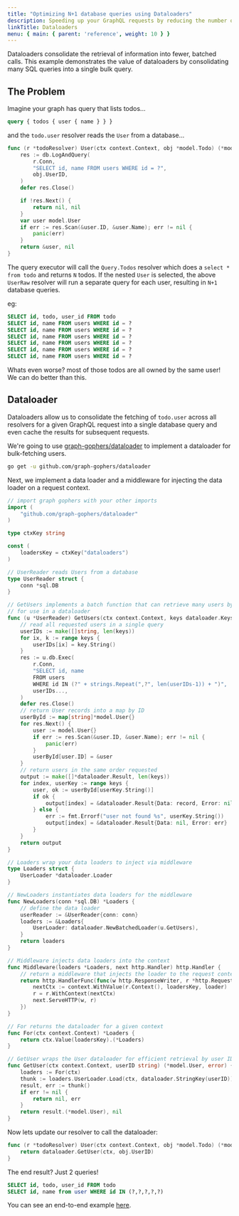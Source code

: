 ```yaml
---
title: "Optimizing N+1 database queries using Dataloaders"
description: Speeding up your GraphQL requests by reducing the number of round trips to the database.
linkTitle: Dataloaders
menu: { main: { parent: 'reference', weight: 10 } }
---
```


Dataloaders consolidate the retrieval of information into fewer, batched calls. This example demonstrates the value of dataloaders by consolidating many SQL queries into a single bulk query.

## The Problem

Imagine your graph has query that lists todos...

```graphql
query { todos { user { name } } }
```

and the `todo.user` resolver reads the `User` from a database...
```go
func (r *todoResolver) User(ctx context.Context, obj *model.Todo) (*model.User, error) {
	res := db.LogAndQuery(
		r.Conn,
		"SELECT id, name FROM users WHERE id = ?",
		obj.UserID,
	)
	defer res.Close()

	if !res.Next() {
		return nil, nil
	}
	var user model.User
	if err := res.Scan(&user.ID, &user.Name); err != nil {
		panic(err)
	}
	return &user, nil
}
```

The query executor will call the `Query.Todos` resolver which does a `select * from todo` and returns `N` todos. If the nested `User` is selected, the above `UserRaw` resolver will run a separate query for each user, resulting in `N+1` database queries.

eg:
```sql
SELECT id, todo, user_id FROM todo
SELECT id, name FROM users WHERE id = ?
SELECT id, name FROM users WHERE id = ?
SELECT id, name FROM users WHERE id = ?
SELECT id, name FROM users WHERE id = ?
SELECT id, name FROM users WHERE id = ?
SELECT id, name FROM users WHERE id = ?
```

Whats even worse? most of those todos are all owned by the same user! We can do better than this.

## Dataloader

Dataloaders allow us to consolidate the fetching of `todo.user` across all resolvers for a given GraphQL request into a single database query and even cache the results for subsequent requests.

We're going to use [graph-gophers/dataloader](https://github.com/graph-gophers/dataloader) to implement a dataloader for bulk-fetching users.

```bash
go get -u github.com/graph-gophers/dataloader
```

Next, we implement a data loader and a middleware for injecting the data loader on a request context.

```go
// import graph gophers with your other imports
import (
	"github.com/graph-gophers/dataloader"
)

type ctxKey string

const (
	loadersKey = ctxKey("dataloaders")
)

// UserReader reads Users from a database
type UserReader struct {
	conn *sql.DB
}

// GetUsers implements a batch function that can retrieve many users by ID,
// for use in a dataloader
func (u *UserReader) GetUsers(ctx context.Context, keys dataloader.Keys) []*dataloader.Result {
	// read all requested users in a single query
	userIDs := make([]string, len(keys))
	for ix, k := range keys {
		userIDs[ix] = key.String()
	}
	res := u.db.Exec(
		r.Conn,
		"SELECT id, name
		FROM users
		WHERE id IN (?" + strings.Repeat(",?", len(userIDs-1)) + ")",
		userIDs...,
	)
	defer res.Close()
	// return User records into a map by ID
	userById := map[string]*model.User{}
	for res.Next() {
		user := model.User{}
		if err := res.Scan(&user.ID, &user.Name); err != nil {
			panic(err)
		}
		userById[user.ID] = &user
	}
	// return users in the same order requested
	output := make([]*dataloader.Result, len(keys))
	for index, userKey := range keys {
		user, ok := userById[userKey.String()]
		if ok {
			output[index] = &dataloader.Result{Data: record, Error: nil}
		} else {
			err := fmt.Errorf("user not found %s", userKey.String())
			output[index] = &dataloader.Result{Data: nil, Error: err}
		}
	}
	return output
}

// Loaders wrap your data loaders to inject via middleware
type Loaders struct {
	UserLoader *dataloader.Loader
}

// NewLoaders instantiates data loaders for the middleware
func NewLoaders(conn *sql.DB) *Loaders {
	// define the data loader
	userReader := &UserReader{conn: conn}
	loaders := &Loaders{
		UserLoader: dataloader.NewBatchedLoader(u.GetUsers),
	}
	return loaders
}

// Middleware injects data loaders into the context
func Middleware(loaders *Loaders, next http.Handler) http.Handler {
	// return a middleware that injects the loader to the request context
	return http.HandlerFunc(func(w http.ResponseWriter, r *http.Request) {
		nextCtx := context.WithValue(r.Context(), loadersKey, loader)
		r = r.WithContext(nextCtx)
		next.ServeHTTP(w, r)
	})
}

// For returns the dataloader for a given context
func For(ctx context.Context) *Loaders {
	return ctx.Value(loadersKey).(*Loaders)
}

// GetUser wraps the User dataloader for efficient retrieval by user ID
func GetUser(ctx context.Context, userID string) (*model.User, error) {
	loaders := For(ctx)
	thunk := loaders.UserLoader.Load(ctx, dataloader.StringKey(userID))
	result, err := thunk()
	if err != nil {
		return nil, err
	}
	return result.(*model.User), nil
}

```

Now lets update our resolver to call the dataloader:
```go
func (r *todoResolver) User(ctx context.Context, obj *model.Todo) (*model.User, error) {
	return dataloader.GetUser(ctx, obj.UserID)
}
```

The end result? Just 2 queries!
```sql
SELECT id, todo, user_id FROM todo
SELECT id, name from user WHERE id IN (?,?,?,?,?)
```

You can see an end-to-end example [here](https://github.com/zenyui/gqlgen-dataloader).
